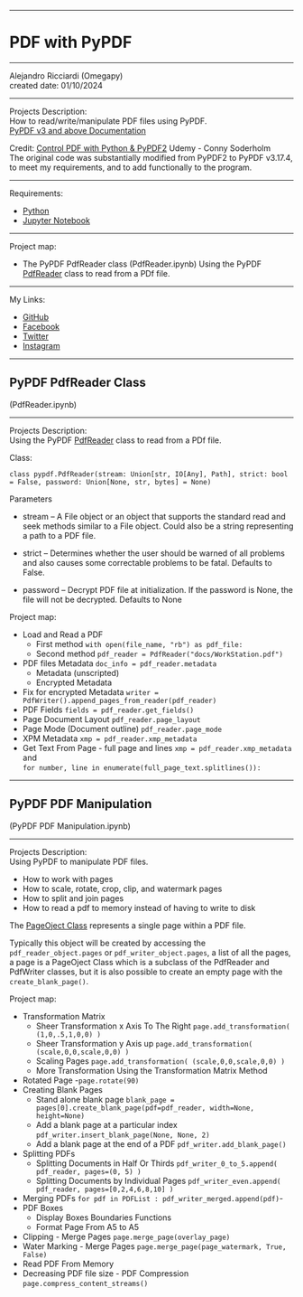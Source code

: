 ﻿-----------------------------------------------------------------------------------------------------------------------------
# PDF with PyPDF
-----------------------------------------------------------------------------------------------------------------------------

 Alejandro Ricciardi (Omegapy)  
 created date: 01/10/2024  

-----------------------------------------------------------------------------------------------------------------------------

Projects Description:  
How to read/write/manipulate PDF files using PyPDF.  
[PyPDF v3 and above Documentation](https://pypdf.readthedocs.io/en/stable/) 

Credit: 
[Control PDF with Python & PyPDF2](https://www.udemy.com/course/control-pdf-with-python-pypdf2) Udemy - Conny Soderholm  
The original code was substantially modified from PyPDF2 to PyPDF v3.17.4, to meet my requirements, and to add functionally to the program.

-----------------------------------------------------------------------------------------------------------------------------

Requirements:  
- [Python](https://www.python.org/)   
- [Jupyter Notebook](https://jupyter.org/) 

-----------------------------------------------------------------------------------------------------------------------------

Project map:
- The PyPDF PdfReader class (PdfReader.ipynb)
	Using the PyPDF [PdfReader](https://pypdf.readthedocs.io/en/stable/modules/PdfReader.html?highlight=PdfReader) class to read from a PDf file.

-----------------------------------------------------------------------------------------------------------------------------

My Links:   
- [GitHub](https://github.com/Omegapy)   
- [Facebook](https://www.facebook.com/profile.php?id=100089638857137)  
- [Twitter](https://twitter.com/RicciardiAlex)   
- [Instagram](https://www.instagram.com/alexomegapy/)  

-----------------------------------------------------------------------------------------------------------------------------
## PyPDF PdfReader Class
(PdfReader.ipynb)

-----------------------------------------------------------------------------------------------------------------------------

Projects Description:   
Using the PyPDF [PdfReader](https://pypdf.readthedocs.io/en/stable/modules/PdfReader.html?highlight=PdfReader) class to read from a PDf file.  

Class:
```
class pypdf.PdfReader(stream: Union[str, IO[Any], Path], strict: bool = False, password: Union[None, str, bytes] = None)
```

Parameters
- stream – A File object or an object that supports the standard read and seek methods similar to a File object. Could also be a string representing a path to a PDF file.

- strict – Determines whether the user should be warned of all problems and also causes some correctable problems to be fatal. Defaults to False.

- password – Decrypt PDF file at initialization. If the password is None, the file will not be decrypted. Defaults to None

Project map:
- Load and Read a PDF 
    - First method ``` with open(file_name, "rb") as pdf_file: ```
    - Second method ```pdf_reader = PdfReader("docs/WorkStation.pdf")```
- PDF files Metadata ```doc_info = pdf_reader.metadata```
    - Metadata (unscripted) 
    - Encrypted Metadata
- Fix for encrypted Metadata ```writer = PdfWriter().append_pages_from_reader(pdf_reader)```
- PDF Fields ```fields = pdf_reader.get_fields()```
- Page Document Layout ```pdf_reader.page_layout```
- Page Mode (Document outline) ```pdf_reader.page_mode```
- XPM Metadata ```xmp = pdf_reader.xmp_metadata```
- Get Text From Page - full page and lines ```xmp = pdf_reader.xmp_metadata``` and  
  ```for number, line in enumerate(full_page_text.splitlines()): ```


-----------------------------------------------------------------------------------------------------------------------------
## PyPDF PDF Manipulation  
(PyPDF PDF Manipulation.ipynb)

-----------------------------------------------------------------------------------------------------------------------------

Projects Description:   
Using PyPDF to manipulate PDF files.
- How to work with pages
- How to scale, rotate, crop, clip, and watermark pages
- How to split and join pages
- How to read a pdf to memory instead of having to write to disk

The [PageOject Class](https://pypdf.readthedocs.io/en/stable/modules/PageObject.html?highlight=add_transformation#the-pageobject-class) represents a single page within a PDF file. 

Typically this object will be created by accessing the ```pdf_reader_object.pages``` or ```pdf_writer_object.pages```, a list of all the pages, a page is a PageOject Class which is a subclass of the PdfReader and PdfWriter classes, but it is also possible to create an empty page with the ```create_blank_page()```.

Project map:
- Transformation Matrix 
    - Sheer Transformation x Axis To The Right ```page.add_transformation( (1,0,.5,1,0,0) )```
    - Sheer Transformation y Axis up ```page.add_transformation( (scale,0,0,scale,0,0) )```
    - Scaling Pages ```page.add_transformation( (scale,0,0,scale,0,0) )```
    - More Transformation Using the Transformation Matrix Method
- Rotated Page -```page.rotate(90)```
- Creating Blank Pages
    - Stand alone blank page ```blank_page = pages[0].create_blank_page(pdf=pdf_reader, width=None, height=None)```
    - Add a blank page at a particular index ```pdf_writer.insert_blank_page(None, None, 2)```
    - Add a blank page at the end of a PDF ```pdf_writer.add_blank_page()```
- Splitting PDFs
    - Splitting Documents in Half Or Thirds ```pdf_writer_0_to_5.append( pdf_reader, pages=(0, 5) )```
    - Splitting Documents by Individual Pages ```pdf_writer_even.append( pdf_reader, pages=[0,2,4,6,8,10] )```
- Merging PDFs ```for pdf in PDFList : pdf_writer_merged.append(pdf)```-
- PDF Boxes
    - Display Boxes Boundaries Functions
    - Format Page From A5 to A5 
- Clipping - Merge Pages ```page.merge_page(overlay_page)```
- Water Marking - Merge Pages ```page.merge_page(page_watermark, True, False)```
- Read PDF From Memory
- Decreasing PDF file size - PDF Compression ```page.compress_content_streams()```

